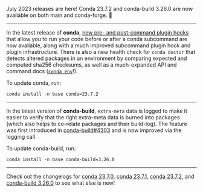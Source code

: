July 2023 releases are here! Conda 23.7.2 and conda-build 3.26.0 are now available on both main and conda-forge. 🎊

* * *

In the latest release of **conda**, [new pre- and post-command plugin hooks](https://conda.org/blog/2023-07-31-latest-conda-release-includes-new-plugin-hooks) that allow you to run your code before or after a conda subcommand are now available, along with a much improved subcommand plugin hook and plugin infrastructure. There is also a new health check for `conda doctor` that detects altered packages in an environment by comparing expected and computed sha256 checksums, as well as a much-expanded API and command docs ([`conda env`](https://docs.conda.io/projects/conda/en/23.7.x/commands/env/index.html)!).

To update conda, run:

```
conda install -n base conda=23.7.2
```

* * *

In the latest version of **conda-build**, `extra-meta` data is logged to make it easier to verify that the right extra-meta data is burned into packages (which also helps to co-relate packages and their build-log). The feature was first introduced in [conda-build#4303](https://github.com/conda/conda-build/pull/4303) and is now improved via the logging call.

To update conda-build, run:

```
conda install -n base conda-build=3.26.0
```

* * *

Check out the changelogs for [conda 23.7.0](https://github.com/conda/conda/releases/tag/23.7.0), [conda 23.7.1](https://github.com/conda/conda/releases/tag/23.7.1), [conda 23.7.2](https://github.com/conda/conda/releases/tag/23.7.2), and [conda-build 3.26.0](https://github.com/conda/conda-build/releases/tag/3.26.0) to see what else is new!
